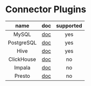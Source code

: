 # Connector Plugins

|    name    |         doc          | supported |
|:----------:|:--------------------:|:---------:|
|   MySQL    |   [doc](mysql.md)    |    yes    |
| PostgreSQL | [doc](postgresql.md) |    yes    |
|    Hive    |    [doc](hive.md)    |    yes    |
| ClickHouse | [doc](clickhouse.md) |    no     |
|   Impala   |   [doc](impala.md)   |    no     |
|   Presto   |   [doc](presto.md)   |    no     |